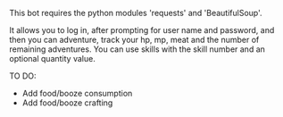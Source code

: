This bot requires the python modules 'requests' and 'BeautifulSoup'.

It allows you to log in, after prompting for user name and password, and then you can adventure, track your hp, mp, meat and the number of remaining adventures. You can use skills with the skill number and an optional quantity value. 

TO DO: 
* Add food/booze consumption
* Add food/booze crafting
